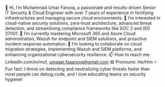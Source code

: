 👋 Hi, I’m Muhammad Umar Farooq, a passionate and results-driven Senior IT Security & Cloud Engineer with over 7 years of experience in fortifying infrastructures and managing secure cloud environments.
👀 I’m interested in cloud-native security solutions, zero-trust architecture, advanced threat detection, and streamlining compliance frameworks like SOC 2 and ISO 27001.
🌱 I’m currently mastering Microsoft 365 and Azure Cloud administration, Wazuh for endpoint and SIEM solutions, and proactive incident response automation.
💞️ I’m looking to collaborate on cloud migration strategies, implementing Wazuh and SIEM platforms, and enhancing organizational cybersecurity resilience.
📫 How to reach me: LinkedIn.com/in/muf, umaaar.faaarooq@gmail.com
😄 Pronouns: He/Him
⚡ Fun fact: I thrive on detecting and neutralizing cyber threats faster than most people can debug code, and I love educating teams on security hygiene!

<!---
umaaarfaaarooq/umaaarfaaarooq is a ✨ special ✨ repository because its `README.md` (this file) appears on your GitHub profile.
You can click the Preview link to take a look at your changes.
--->
